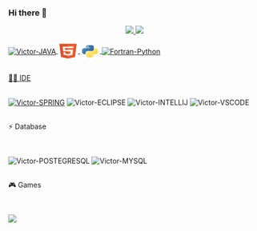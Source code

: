 ### Hi there 👋

<div align="center">
  <a href="https://github.com/vtvictor">
  <img height="180em" src="https://github-readme-stats.vercel.app/api?username=vtvictor&show_icons=true&theme=dracula&include_all_commits=true&count_private=true"/>
  <img height="180em" src="https://github-readme-stats.vercel.app/api/top-langs/?username=vtvictor&layout=compact&langs_count=7&theme=dracula"/>
</div>

<div style="display: inline_block"><br>
  <img align="center" alt="Victor-JAVA" height="30" width="40" src="https://cdn.jsdelivr.net/gh/devicons/devicon/icons/java/java-original-wordmark.svg"> 
  <img align="center" alt="Victor-HTML" height="30" width="40" src="https://raw.githubusercontent.com/devicons/devicon/master/icons/html5/html5-original.svg">
  <img align="center" alt="Victor-Python" height="30" width="40" src="https://raw.githubusercontent.com/devicons/devicon/master/icons/python/python-original.svg">
  <img align="center" alt="Fortran-Python" height="30" width="40" src="https://upload.wikimedia.org/wikipedia/commons/b/b8/Fortran_logo.svg">
</div>

##
👩‍💻 IDE
<div style="display: inline_block"><br>
  <img align="center" alt="Victor-SPRING" src="https://img.shields.io/badge/Spring-6DB33F?style=for-the-badge&logo=spring&logoColor=white"></a>
  <img align="center" alt="Victor-ECLIPSE" src="https://img.shields.io/badge/Eclipse-2C2255?style=for-the-badge&logo=eclipse&logoColor=white"></a>
  <img align="center" alt="Victor-INTELLIJ" src="https://img.shields.io/badge/IntelliJ_IDEA-000000.svg?style=for-the-badge&logo=intellij-idea&logoColor=white"></a>
  <img align="center" alt="Victor-VSCODE" src="https://img.shields.io/badge/Visual_Studio_Code-0078D4?style=for-the-badge&logo=visual%20studio%20code&logoColor=white"></a>

</div>

##
⚡ Database
<div style="display: inline_block"><br>

  <img align="center" alt="Victor-POSTEGRESQL" src="https://img.shields.io/badge/PostgreSQL-316192?style=for-the-badge&logo=postgresql&logoColor=white"></a>
  <img align="center" alt="Victor-MYSQL" src="https://img.shields.io/badge/MySQL-005C84?style=for-the-badge&logo=mysql&logoColor=white"></a>

</div>



##
🎮 Games
<div style="display: inline_block"><br>

  <a href="https://steamcommunity.com/id/whoisvtx" target="_blank"><img src="https://img.shields.io/badge/Steam-000000?style=for-the-badge&logo=steam&logoColor=white" target="_blank"></a>
</div>
